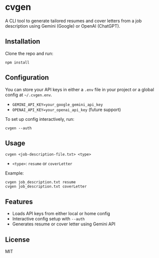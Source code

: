 # cvgen

A CLI tool to generate tailored resumes and cover letters from a job description using Gemini (Google) or OpenAI (ChatGPT).

## Installation

Clone the repo and run:

```
npm install
```

## Configuration

You can store your API keys in either a `.env` file in your project or a global config at `~/.cvgen.env`.

- `GEMINI_API_KEY=your_google_gemini_api_key`
- `OPENAI_API_KEY=your_openai_api_key` (future support)

To set up config interactively, run:

```
cvgen --auth
```

## Usage

```
cvgen <job-description-file.txt> <type>
```

- `<type>`: `resume` or `coverLetter`

Example:

```
cvgen job_description.txt resume
cvgen job_description.txt coverLetter
```

## Features
- Loads API keys from either local or home config
- Interactive config setup with `--auth`
- Generates resume or cover letter using Gemini API

## License

MIT
